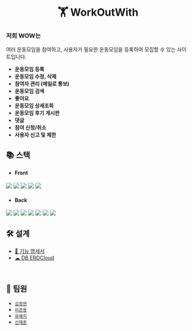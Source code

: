 <h1 align="center">  🏋️ WorkOutWith </h1>
<h3 id="info">저희 WOW는</h3>

여러 운동모임을 참여하고, 사용자가 필요한 운동모임을 등록하여 모집할 수 있는 사이트입니다.

  - **운동모임 등록**
  - **운동모임 수정, 삭제**
  - **참여자 관리 (메일로 통보)**
  - **운동모임 검색**
  - **좋아요**
  - **운동모임 상세조회**
  - **운동모임 후기 게시판**
  - **댓글**
  - **참여 신청/취소**
  - **사용자 신고 및 제한**


  <h2 id="skills"> 📚 스택 </h2>

  -  #### Front
<img src="https://img.shields.io/badge/javascript-F7DF1E?style=for-the-badge&logo=javascript&logoColor=black">  <img src="https://img.shields.io/badge/React-61DAFB?style=for-the-badge&logo=React&logoColor=black"> <img src="https://img.shields.io/badge/style_components-DB7093?style=for-the-badge&logo=styled-components&logoColor=white">  <img src="https://img.shields.io/badge/mui-007FFF?style=for-the-badge&logo=mui&logoColor=white"> <img src="https://img.shields.io/badge/ant_design-0170FE?style=for-the-badge&logo=ant-design&logoColor=white"> 
<br>

  - #### Back
<img src="https://img.shields.io/badge/java-F7EF2A?style=for-the-badge&logo=java&logoColor=black">  <img src="https://img.shields.io/badge/SpringBoot-6DB33F?style=for-the-badge&logo=SpringBoot&logoColor=white"> <img src="https://img.shields.io/badge/Spring_JPA-6DB33F?style=for-the-badge&logo=SpringBoot&logoColor=white"> <img src="https://img.shields.io/badge/Gradle-02303A?style=for-the-badge&logo=Gradle&logoColor=white"> <img src="https://img.shields.io/badge/MySQL-4479A1?style=for-the-badge&logo=MySQL&logoColor=white"> <img src="https://img.shields.io/badge/Amazon_S3-569A31?style=for-the-badge&logo=AmazonS3&logoColor=white"> <img src="https://img.shields.io/badge/Swagger-85EA2D?style=for-the-badge&logo=Swagger&logoColor=white">
<br>


<h2 id="design">🛠 설계 </h2>
  <ul>
    <li><a href="https://placid-dart-8ad.notion.site/0f69a110ab6a4cd1a8ec63c33585f010">📜 기능 명세서</a></li>
    <li><a href="https://www.erdcloud.com/d/H8gBaNph4KTP6TLDP">☁ DB ERDCloud</a></li>
  </ul>
<br>

<h2 id="member">👯 팀원 </h2>

* [`김정현`](https://github.com/Zolyer)
* [`이관용`](https://github.com/nailnoy)
* [`유예지`](https://github.com/creamburger)
* [`신재훈`](https://github.com/JHun-S)
<br>
